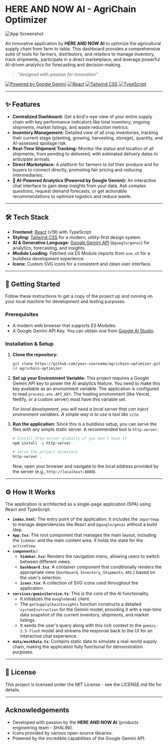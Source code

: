 
# HERE AND NOW AI - AgriChain Optimizer

![App Screenshot](https://raw.githubusercontent.com/hereandnowai/images/refs/heads/main/project-images/agrichain-optimizer-screenshot.png)

An innovative application by **HERE AND NOW AI** to optimize the agricultural supply chain from farm to table. This dashboard provides a comprehensive suite of tools for farmers, distributors, and retailers to manage inventory, track shipments, participate in a direct marketplace, and leverage powerful AI-driven analytics for forecasting and decision-making.

> _"designed with passion for innovation"_

[![Powered by Google Gemini](https://img.shields.io/badge/Powered%20by-Google%20Gemini-blue.svg)](https://ai.google.dev/)
[![React](https://img.shields.io/badge/React-19-blue?logo=react)](https://react.dev/)
[![Tailwind CSS](https://img.shields.io/badge/Tailwind%20CSS-3-cyan?logo=tailwindcss)](https://tailwindcss.com/)
[![TypeScript](https://img.shields.io/badge/TypeScript-5-blue?logo=typescript)](https://www.typescriptlang.org/)

---

## ✨ Features

- **Centralized Dashboard:** Get a bird's-eye view of your entire supply chain with key performance indicators like total inventory, ongoing shipments, market listings, and waste reduction metrics.
- **Inventory Management:** Detailed view of all crop inventories, tracking their current stage (planting, growing, harvesting, storage), quantity, and AI-assessed spoilage risk.
- **Real-Time Shipment Tracking:** Monitor the status and location of all shipments, from pending to delivered, with estimated delivery dates to anticipate arrivals.
- **Direct Marketplace:** A platform for farmers to list their produce and for buyers to connect directly, promoting fair pricing and reducing intermediaries.
- **🤖 AI-Powered Analytics (Powered by Google Gemini):** An interactive chat interface to gain deep insights from your data. Ask complex questions, request demand forecasts, or get actionable recommendations to optimize logistics and reduce waste.

---

## 🛠️ Tech Stack

- **Frontend:** [React](https://reactjs.org/) (v19) with TypeScript
- **Styling:** [Tailwind CSS](https://tailwindcss.com/) for a modern, utility-first design system.
- **AI & Generative Language:** [Google Gemini API](https://ai.google.dev/) (`@google/genai`) for analytics, forecasting, and insights.
- **Module Loading:** Fetched via ES Module imports from `esm.sh` for a buildless development experience.
- **Icons:** Custom SVG icons for a consistent and clean user interface.

---

## 🚀 Getting Started

Follow these instructions to get a copy of the project up and running on your local machine for development and testing purposes.

### Prerequisites

- A modern web browser that supports ES Modules.
- A Google Gemini API Key. You can obtain one from [Google AI Studio](https://aistudio.google.com/app/apikey).

### Installation & Setup

1.  **Clone the repository:**
    ```bash
    git clone https://github.com/your-username/agrichain-optimizer.git
    cd agrichain-optimizer
    ```

2.  **Set up your Environment Variable:**
    This project requires a Google Gemini API key to power the AI analytics feature. You need to make this key available as an environment variable. The application is configured to read `process.env.API_KEY`. The hosting environment (like Vercel, Netlify, or a custom server) must have this variable set.

    *For local development, you will need a local server that can inject environment variables. A simple way is to use a tool like `vite`.*

3.  **Run the application:**
    Since this is a buildless setup, you can serve the files with any simple static server. A recommended tool is `http-server`.

    ```bash
    # Install http-server globally if you don't have it
    npm install -g http-server

    # Serve the project directory
    http-server .
    ```
    Now, open your browser and navigate to the local address provided by the server (e.g., `http://localhost:8080`).

---

## ⚙️ How It Works

The application is architected as a single-page application (SPA) using React and TypeScript.

-   **`index.html`**: The entry point of the application. It includes the `importmap` to manage dependencies like React and `@google/genai` without a build step.
-   **`App.tsx`**: The root component that manages the main layout, including the `Sidebar` and the main content area. It holds the state for the `activeView`.
-   **`components/`**:
    -   **`Sidebar.tsx`**: Renders the navigation menu, allowing users to switch between different views.
    -   **`Dashboard.tsx`**: A container component that conditionally renders the appropriate view (`Dashboard`, `Inventory`, `Shipments`, etc.) based on the user's selection.
    -   **`icons.tsx`**: A collection of SVG icons used throughout the application.
-   **`services/geminiService.ts`**: This is the core of the AI functionality.
    -   It initializes the `GoogleGenAI` client.
    -   The `getSupplyChainInsights` function constructs a detailed `systemInstruction` for the Gemini model, providing it with a real-time data snapshot of the current inventory, shipments, and market listings.
    -   It sends the user's query along with this rich context to the `gemini-2.5-flash` model and streams the response back to the UI for an interactive chat experience.
-   **`data/mockData.ts`**: Contains static data to simulate a real-world supply chain, making the application fully functional for demonstration purposes.

---

## 📄 License

This project is licensed under the MIT License - see the LICENSE.md file for details.

---

## Acknowledgements

- Developed with passion by the **HERE AND NOW AI** (products engineering team - SHALINI).
- Icons provided by various open-source libraries.
- Powered by the incredible capabilities of the Google Gemini API.
